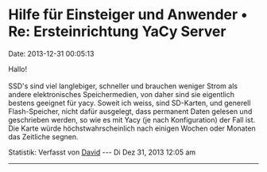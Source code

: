 Hilfe für Einsteiger und Anwender • Re: Ersteinrichtung YaCy Server
===================================================================

Date: 2013-12-31 00:05:13

Hallo!\
\
SSD\'s sind viel langlebiger, schneller und brauchen weniger Strom als
andere elektronisches Speichermedien, von daher sind sie eigentlich
bestens geeignet für yacy. Soweit ich weiss, sind SD-Karten, und
generell Flash-Speicher, nicht dafür ausgelegt, dass permanent Daten
gelesen und geschrieben werden, so wie es mit Yacy (je nach
Konfiguration) der Fall ist. Die Karte würde höchstwahrscheinlich nach
einigen Wochen oder Monaten das Zeitliche segnen.

Statistik: Verfasst von
[David](http://forum.yacy-websuche.de/memberlist.php?mode=viewprofile&u=8887)
--- Di Dez 31, 2013 12:05 am

------------------------------------------------------------------------
